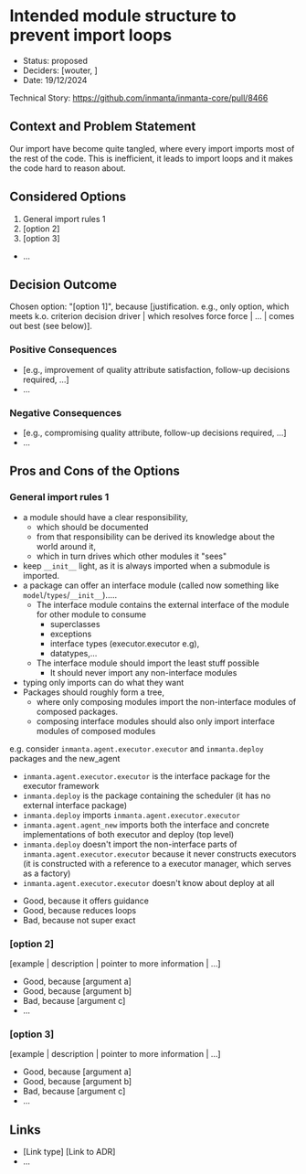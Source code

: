 # Intended module structure to prevent import loops

* Status: proposed  <!-- optional | rejected | accepted | deprecated | ... | superseded by [ADR-0000](0000-logging-warnings-using-the-python-warnings-or-logging-module.md)] -->
* Deciders: [wouter, ] <!-- optional -->
* Date: 19/12/2024

Technical Story: https://github.com/inmanta/inmanta-core/pull/8466

## Context and Problem Statement

Our import have become quite tangled, where every import imports most of the rest of the code.
This is inefficient, it leads to import loops and it makes the code hard to reason about.



## Considered Options

1. General import rules 1
2. [option 2]
3. [option 3]
* ... <!-- numbers of options can vary -->

## Decision Outcome

Chosen option: "[option 1]", because [justification. e.g., only option, which meets k.o. criterion decision driver | which resolves force force | ... | comes out best (see below)].

### Positive Consequences <!-- optional -->

* [e.g., improvement of quality attribute satisfaction, follow-up decisions required, ...]
* ...

### Negative Consequences <!-- optional -->

* [e.g., compromising quality attribute, follow-up decisions required, ...]
* ...

## Pros and Cons of the Options <!-- optional -->

### General import rules 1

- a module should have a clear responsibility,
   - which should be documented
   - from that responsibility can be derived its knowledge about the world around it,
   - which in turn drives which other modules it "sees"
-  keep `__init__` light, as it is always imported when a submodule is imported.
- a package can offer an interface module (called now something like `model`/`types`/`__init__`).....
  - The interface module contains the external interface of the module for other module to consume
    - superclasses
    - exceptions
    - interface types (executor.executor e.g),
    - datatypes,...
  - The interface module should import the least stuff possible
    - It should never import any non-interface modules
- typing only imports can do what they want
- Packages should roughly form a tree,
  - where only composing modules import the non-interface modules of composed packages.
  - composing interface modules should also only import interface modules of composed modules


e.g. consider `inmanta.agent.executor.executor` and `inmanta.deploy` packages and the new_agent
- `inmanta.agent.executor.executor` is the interface package for the executor framework
- `inmanta.deploy` is the package containing the scheduler (it has no external interface package)
- `inmanta.deploy` imports `inmanta.agent.executor.executor`
- `inmanta.agent.agent_new` imports both the interface and concrete implementations of both executor and deploy (top level)
- `inmanta.deploy` doesn't import the non-interface parts of `inmanta.agent.executor.executor` because it never constructs executors (it is constructed with a reference to a executor manager, which serves as a factory)
- `inmanta.agent.executor.executor` doesn't know about deploy at all


* Good, because it offers guidance
* Good, because reduces loops
* Bad, because not super exact

### [option 2]

[example | description | pointer to more information | ...] <!-- optional -->

* Good, because [argument a]
* Good, because [argument b]
* Bad, because [argument c]
* ... <!-- numbers of pros and cons can vary -->

### [option 3]

[example | description | pointer to more information | ...] <!-- optional -->

* Good, because [argument a]
* Good, because [argument b]
* Bad, because [argument c]
* ... <!-- numbers of pros and cons can vary -->

## Links <!-- optional -->

* [Link type] [Link to ADR] <!-- example: Refined by [ADR-0000](0000-logging-warnings-using-the-python-warnings-or-logging-module.md) -->
* ... <!-- numbers of links can vary -->

